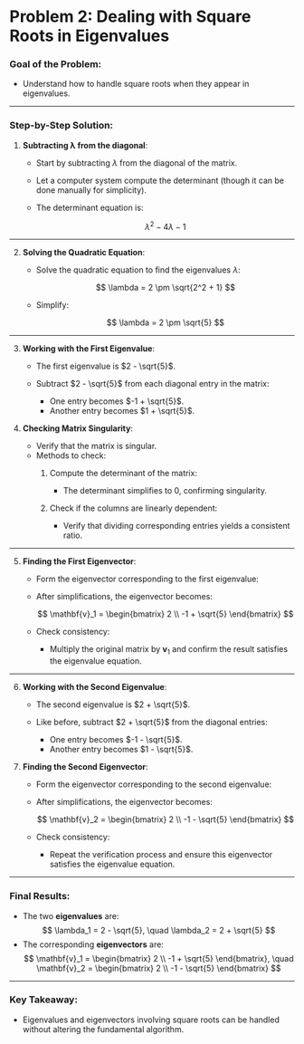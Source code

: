 # Problem 2: Dealing with Square Roots in Eigenvalues

### Goal of the Problem:
- Understand how to handle square roots when they appear in eigenvalues.

---

### Step-by-Step Solution:

1. **Subtracting λ from the diagonal**:
   - Start by subtracting $\lambda$ from the diagonal of the matrix.
   - Let a computer system compute the determinant (though it can be done manually for simplicity).
   - The determinant equation is:
     
     $$
     \lambda^2 - 4\lambda - 1
     $$

---

2. **Solving the Quadratic Equation**:
   - Solve the quadratic equation to find the eigenvalues $\lambda$:
     
     $$
     \lambda = 2 \pm \sqrt{2^2 + 1}
     $$
     
   - Simplify:
     
     $$
     \lambda = 2 \pm \sqrt{5}
     $$

---

3. **Working with the First Eigenvalue**:
   - The first eigenvalue is $2 - \sqrt{5}$.
   - Subtract $2 - \sqrt{5}$ from each diagonal entry in the matrix:
     
     - One entry becomes $-1 + \sqrt{5}$.
     - Another entry becomes $1 + \sqrt{5}$.

4. **Checking Matrix Singularity**:
   - Verify that the matrix is singular.
   - Methods to check:
     1. Compute the determinant of the matrix:
        
        - The determinant simplifies to $0$, confirming singularity.
     2. Check if the columns are linearly dependent:
        
        - Verify that dividing corresponding entries yields a consistent ratio.

---

5. **Finding the First Eigenvector**:
   - Form the eigenvector corresponding to the first eigenvalue:
   - After simplifications, the eigenvector becomes:
     
     $$
     \mathbf{v}_1 = \begin{bmatrix} 2 \\ -1 + \sqrt{5} \end{bmatrix}
     $$

   - Check consistency:
     - Multiply the original matrix by $\mathbf{v}_1$ and confirm the result satisfies the eigenvalue equation.

---

6. **Working with the Second Eigenvalue**:
   - The second eigenvalue is $2 + \sqrt{5}$.
   - Like before, subtract $2 + \sqrt{5}$ from the diagonal entries:
     
     - One entry becomes $-1 - \sqrt{5}$.
     - Another entry becomes $1 - \sqrt{5}$.

7. **Finding the Second Eigenvector**:
   - Form the eigenvector corresponding to the second eigenvalue:
   - After simplifications, the eigenvector becomes:
     
     $$
     \mathbf{v}_2 = \begin{bmatrix} 2 \\ -1 - \sqrt{5} \end{bmatrix}
     $$

   - Check consistency:
     - Repeat the verification process and ensure this eigenvector satisfies the eigenvalue equation.

---

### Final Results:
- The two **eigenvalues** are:
  $$
  \lambda_1 = 2 - \sqrt{5}, \quad \lambda_2 = 2 + \sqrt{5}
  $$
- The corresponding **eigenvectors** are:
  $$
  \mathbf{v}_1 = \begin{bmatrix} 2 \\ -1 + \sqrt{5} \end{bmatrix}, \quad
  \mathbf{v}_2 = \begin{bmatrix} 2 \\ -1 - \sqrt{5} \end{bmatrix}
  $$

---

### Key Takeaway:
- Eigenvalues and eigenvectors involving square roots can be handled without altering the fundamental algorithm.